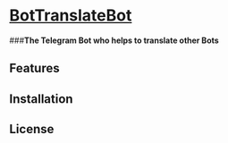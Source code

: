 # [BotTranslateBot](https://t.me/BotTranslateBot)

###__The Telegram Bot who helps to translate other Bots__

## Features

## Installation

## License
